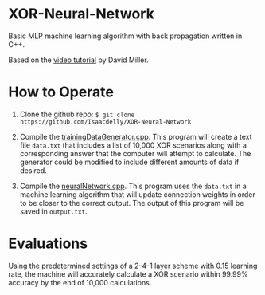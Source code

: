 # XOR-Neural-Network

Basic MLP machine learning algorithm with back propagation written in C++.

Based on the <a href="https://vimeo.com/19569529" target="_blank">video tutorial</a> by David Miller.

#

# How to Operate

1. Clone the github repo: `$ git clone https://github.com/Isaacdelly/XOR-Neural-Network`

2. Compile the <a href="https://github.com/Isaacdelly/XOR-Neural-Network/blob/master/trainingDataGenerator.cpp">trainingDataGenerator.cpp</a>. This program will create a text file `data.txt` that includes a list of 10,000 XOR scenarios along with a corresponding answer that the computer will attempt to calculate. The generator could be modified to include different amounts of data if desired.

3. Compile the <a href="https://github.com/Isaacdelly/XOR-Neural-Network/blob/master/neuralNetwork.cpp">neuralNetwork.cpp</a>. This program uses the `data.txt` in a machine learning algorithm that will update connection weights in order to be closer to the correct output. The output of this program will be saved in `output.txt`. 

#

# Evaluations

Using the predetermined settings of a 2-4-1 layer scheme with 0.15 learning rate, the machine will accurately calculate a XOR scenario within 99.99% accuracy by the end of 10,000 calculations.

#
